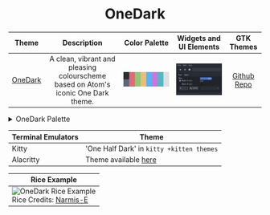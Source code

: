 <h1 align="center">OneDark</h1>

| Theme | Description | Color Palette | Widgets and UI Elements | GTK Themes |
| :---: | :---: | :---: | :---: | :---: |
| [OneDark](https://github.com/joshdick/onedark.vim) | A clean, vibrant and pleasing colourscheme based on Atom's iconic One Dark theme. | ![OneDark Palette](./onedark_palette.png) | ![OneDark Widgets and UI Elements](./onedark.png) | [Github Repo](https://github.com/lonr/adwaita-one-dark) |

<details>
<summary>OneDark Palette</summary>

| Code | Colour             | Hex       | Code | Colour | Hex       |
|------|--------------------|-----------|------|--------------------|-----------|
| 1    | Background         | `#282C34` | 9  	 | Background-bright  | `#5D677A` |
| 2    | Red                | `#E06C75` | -	 	 | -									|						|
| 3    | Green              | `#98C379` | -    | -									|						|
| 4    | Yellow             | `#E5C07B` |	-	   | -									|						|
| 5    | Blue               | `#61AFEF` |	-	   | -									|						|
| 6    | Purple            	| `#C678DD` |	-	   | -									|						|	
| 7    | Cyan               | `#56B6C2` |	-	   | -									|						|
| 8    | Foreground         | `#DCDFE4` | -	   | -		  						| 				  |

</details> 

| Terminal Emulators | Theme                                                                                      |
|--------------------|--------------------------------------------------------------------------------------------|
|	Kitty							 | 'One Half Dark' in `kitty +kitten themes`																									|
| Alacritty					 | Theme available [here](https://gist.github.com/r-darwish/f8bb21a6c89a02c4bef76cc38bddad39) |

| Rice Example |
| --- |
| ![OneDark Rice Example](https://user-images.githubusercontent.com/109248529/230755110-108990ce-1a78-41e1-8455-370acffabd79.png)<br>Rice Credits: [Narmis-E](https://github.com/Narmis-E/hyprland-dots)